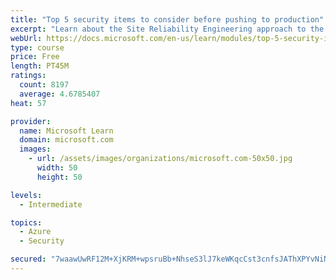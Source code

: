 ```yaml
---
title: "Top 5 security items to consider before pushing to production"
excerpt: "Learn about the Site Reliability Engineering approach to the challenge of assuring reliability and gain a better understanding of why it matters."
webUrl: https://docs.microsoft.com/en-us/learn/modules/top-5-security-items-to-consider/
type: course
price: Free
length: PT45M
ratings:
  count: 8197
  average: 4.6785407
heat: 57

provider:
  name: Microsoft Learn
  domain: microsoft.com
  images:
    - url: /assets/images/organizations/microsoft.com-50x50.jpg
      width: 50
      height: 50

levels:
  - Intermediate

topics:
  - Azure
  - Security

secured: "7waawUwRF12M+XjKRM+wpsruBb+NhseS3lJ7keWKqcCst3cnfsJAThXPYvNiNt0KbgwtW7CnGG5PETnKxM73LbKme6V1LuCBGBKZAq3HF/UTAwiOCYnA/OT0z1COuxm3LBTVAqnY8SCSqgVF69VHRdH8QLJBZMHpr8Xn3OXcOc1mn7B7uuNLuHnZLBp2WyHLxOzFXbC2TgBGVBguDYBgGdn40OCLJGUeZVJAENC/jOZAVWm5GfKmhaV2YlLQWrOH59jcu6ldfozLH4RSDk5yTDpiaNXP5kq0BKD9a6Oj2NGN2WHe/uuU2ojJe+IBjnuVvCbu1opf/wqfPAXD2zG32GEHgl72dQnW55vQqw6LcFPFiINB/Clsvrbx1rdHFMXGwOYUeAN0PhlulPvIz++sLg4HDMJjzF3ieB54cZH5Org=;cVRnmJAmyCWHZIQCy7D5jA=="
---
```


